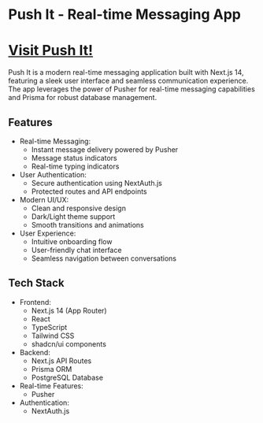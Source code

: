 # Push It - Real-time Messaging App

# [Visit Push It!](https://push-it.dev)

Push It is a modern real-time messaging application built with Next.js 14, featuring a sleek user interface and seamless communication experience. The app leverages the power of Pusher for real-time messaging capabilities and Prisma for robust database management.

## Features

- Real-time Messaging:
  - Instant message delivery powered by Pusher
  - Message status indicators
  - Real-time typing indicators
- User Authentication:
  - Secure authentication using NextAuth.js
  - Protected routes and API endpoints
- Modern UI/UX:
  - Clean and responsive design
  - Dark/Light theme support
  - Smooth transitions and animations
- User Experience:
  - Intuitive onboarding flow
  - User-friendly chat interface
  - Seamless navigation between conversations

## Tech Stack

- Frontend:
  - Next.js 14 (App Router)
  - React
  - TypeScript
  - Tailwind CSS
  - shadcn/ui components
- Backend:
  - Next.js API Routes
  - Prisma ORM
  - PostgreSQL Database
- Real-time Features:
  - Pusher
- Authentication:
  - NextAuth.js
